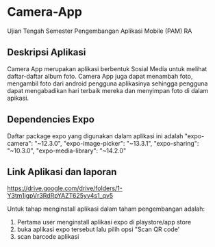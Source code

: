 # Camera-App
Ujian Tengah Semester Pengembangan Aplikasi Mobile (PAM) RA

## Deskripsi Aplikasi
Camera App merupakan aplikasi berbentuk Sosial Media untuk melihat daftar-daftar album foto. Camera App juga dapat menambah foto, mengambil foto dari android pengguna aplikasinya sehingga pengguna dapat mengabadikan hari terbaik mereka dan menyimpan foto di dalam apikasi.

## Dependencies Expo
Daftar package expo yang digunakan dalam aplikasi ini adalah "expo-camera": "~12.3.0", "expo-image-picker": "~13.3.1", "expo-sharing": "~10.3.0", "expo-media-library": "~14.2.0"

## Link Aplikasi dan laporan
https://drive.google.com/drive/folders/1-Y3tm1igpVr3RdRpYAZT625yv4s1_qv5

Untuk tahap menginstall aplikasi dalam taham pengembangan adalah:
1.	Pertama user menginstall aplikasi expo di playstore/app store
2.	buka aplikasi expo tersebut lalu pilih opsi "Scan QR code'
3.	scan barcode aplikasi
